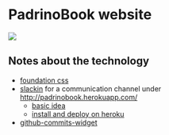 # PadrinoBook website

<img src="https://padrinobook.herokuapp.com/badge.svg">


## Notes about the technology

- [foundation css](http://foundation.zurb.com/ "foundation css")
- [slackin](https://github.com/rauchg/slackin "slackin") for a communication channel under <http://padrinobook.herokuapp.com/>
  - [basic idea](http://rauchg.com/slackin/ "basic idea")
  - [install and deploy on heroku](https://github.com/rauchg/slackin "install and deploy on heroku")
- [github-commits-widget](https://github.com/alexbeletsky/github-commits-widget "github-commits-widget")
